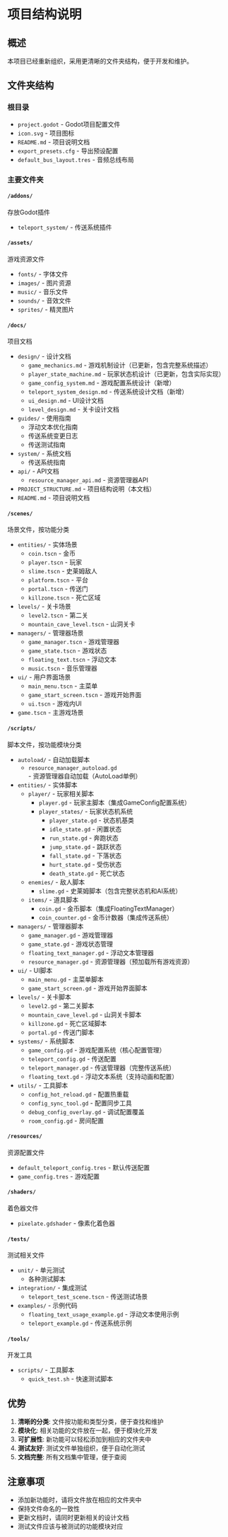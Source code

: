 # 项目结构说明

## 概述

本项目已经重新组织，采用更清晰的文件夹结构，便于开发和维护。

## 文件夹结构

### 根目录
- `project.godot` - Godot项目配置文件
- `icon.svg` - 项目图标
- `README.md` - 项目说明文档
- `export_presets.cfg` - 导出预设配置
- `default_bus_layout.tres` - 音频总线布局

### 主要文件夹

#### `/addons/`
存放Godot插件
- `teleport_system/` - 传送系统插件

#### `/assets/`
游戏资源文件
- `fonts/` - 字体文件
- `images/` - 图片资源
- `music/` - 音乐文件
- `sounds/` - 音效文件
- `sprites/` - 精灵图片

#### `/docs/`
项目文档
- `design/` - 设计文档
  - `game_mechanics.md` - 游戏机制设计（已更新，包含完整系统描述）
  - `player_state_machine.md` - 玩家状态机设计（已更新，包含实际实现）
  - `game_config_system.md` - 游戏配置系统设计（新增）
  - `teleport_system_design.md` - 传送系统设计文档（新增）
  - `ui_design.md` - UI设计文档
  - `level_design.md` - 关卡设计文档
- `guides/` - 使用指南
  - 浮动文本优化指南
  - 传送系统变更日志
  - 传送测试指南
- `system/` - 系统文档
  - 传送系统指南
- `api/` - API文档
  - `resource_manager_api.md` - 资源管理器API
- `PROJECT_STRUCTURE.md` - 项目结构说明（本文档）
- `README.md` - 项目说明文档

#### `/scenes/`
场景文件，按功能分类
- `entities/` - 实体场景
  - `coin.tscn` - 金币
  - `player.tscn` - 玩家
  - `slime.tscn` - 史莱姆敌人
  - `platform.tscn` - 平台
  - `portal.tscn` - 传送门
  - `killzone.tscn` - 死亡区域
- `levels/` - 关卡场景
  - `level2.tscn` - 第二关
  - `mountain_cave_level.tscn` - 山洞关卡
- `managers/` - 管理器场景
  - `game_manager.tscn` - 游戏管理器
  - `game_state.tscn` - 游戏状态
  - `floating_text.tscn` - 浮动文本
  - `music.tscn` - 音乐管理器
- `ui/` - 用户界面场景
  - `main_menu.tscn` - 主菜单
  - `game_start_screen.tscn` - 游戏开始界面
  - `ui.tscn` - 游戏内UI
- `game.tscn` - 主游戏场景

#### `/scripts/`
脚本文件，按功能模块分类
- `autoload/` - 自动加载脚本
  - `resource_manager_autoload.gd` - 资源管理器自动加载（AutoLoad单例）
- `entities/` - 实体脚本
  - `player/` - 玩家相关脚本
    - `player.gd` - 玩家主脚本（集成GameConfig配置系统）
    - `player_states/` - 玩家状态机系统
      - `player_state.gd` - 状态机基类
      - `idle_state.gd` - 闲置状态
      - `run_state.gd` - 奔跑状态
      - `jump_state.gd` - 跳跃状态
      - `fall_state.gd` - 下落状态
      - `hurt_state.gd` - 受伤状态
      - `death_state.gd` - 死亡状态
  - `enemies/` - 敌人脚本
    - `slime.gd` - 史莱姆脚本（包含完整状态机和AI系统）
  - `items/` - 道具脚本
    - `coin.gd` - 金币脚本（集成FloatingTextManager）
    - `coin_counter.gd` - 金币计数器（集成传送系统）
- `managers/` - 管理器脚本
  - `game_manager.gd` - 游戏管理器
  - `game_state.gd` - 游戏状态管理
  - `floating_text_manager.gd` - 浮动文本管理器
  - `resource_manager.gd` - 资源管理器（预加载所有游戏资源）
- `ui/` - UI脚本
  - `main_menu.gd` - 主菜单脚本
  - `game_start_screen.gd` - 游戏开始界面脚本
- `levels/` - 关卡脚本
  - `level2.gd` - 第二关脚本
  - `mountain_cave_level.gd` - 山洞关卡脚本
  - `killzone.gd` - 死亡区域脚本
  - `portal.gd` - 传送门脚本
- `systems/` - 系统脚本
  - `game_config.gd` - 游戏配置系统（核心配置管理）
  - `teleport_config.gd` - 传送配置
  - `teleport_manager.gd` - 传送管理器（完整传送系统）
  - `floating_text.gd` - 浮动文本系统（支持动画和配置）
- `utils/` - 工具脚本
  - `config_hot_reload.gd` - 配置热重载
  - `config_sync_tool.gd` - 配置同步工具
  - `debug_config_overlay.gd` - 调试配置覆盖
  - `room_config.gd` - 房间配置

#### `/resources/`
资源配置文件
- `default_teleport_config.tres` - 默认传送配置
- `game_config.tres` - 游戏配置

#### `/shaders/`
着色器文件
- `pixelate.gdshader` - 像素化着色器

#### `/tests/`
测试相关文件
- `unit/` - 单元测试
  - 各种测试脚本
- `integration/` - 集成测试
  - `teleport_test_scene.tscn` - 传送测试场景
- `examples/` - 示例代码
  - `floating_text_usage_example.gd` - 浮动文本使用示例
  - `teleport_example.gd` - 传送系统示例

#### `/tools/`
开发工具
- `scripts/` - 工具脚本
  - `quick_test.sh` - 快速测试脚本

## 优势

1. **清晰的分类**: 文件按功能和类型分类，便于查找和维护
2. **模块化**: 相关功能的文件放在一起，便于模块化开发
3. **可扩展性**: 新功能可以轻松添加到相应的文件夹中
4. **测试友好**: 测试文件单独组织，便于自动化测试
5. **文档完整**: 所有文档集中管理，便于查阅

## 注意事项

- 添加新功能时，请将文件放在相应的文件夹中
- 保持文件命名的一致性
- 更新文档时，请同时更新相关的设计文档
- 测试文件应该与被测试的功能模块对应